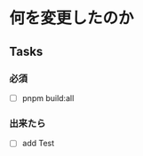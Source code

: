 # 何を変更したのか

## Tasks

<!-----
Pull Request を出した後に達成することをオススメします。
------>
### 必須
- [ ] pnpm build:all

### 出来たら
- [ ] add Test
